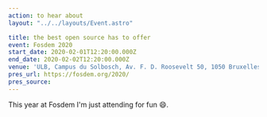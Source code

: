 ```yaml
---
action: to hear about
layout: "../../layouts/Event.astro"

title: the best open source has to offer
event: Fosdem 2020
start_date: 2020-02-01T12:20:00.000Z
end_date: 2020-02-02T12:20:00.000Z
venue: 'ULB, Campus du Solbosch, Av. F. D. Roosevelt 50, 1050 Bruxelles'
pres_url: https://fosdem.org/2020/
pres_source:
---
```


This year at Fosdem I'm just attending for fun 😄.